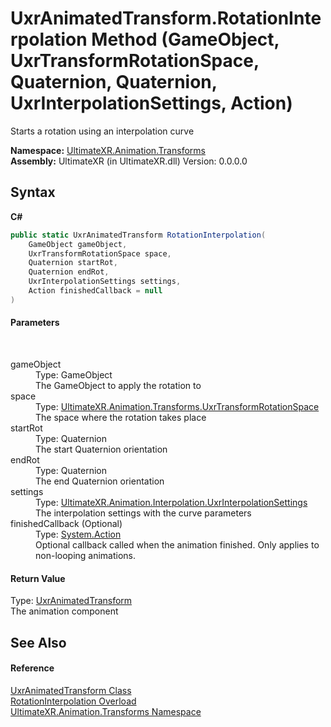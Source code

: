 # UxrAnimatedTransform.RotationInterpolation Method (GameObject, UxrTransformRotationSpace, Quaternion, Quaternion, UxrInterpolationSettings, Action)
 

Starts a rotation using an interpolation curve

**Namespace:**&nbsp;<a href="N_UltimateXR_Animation_Transforms">UltimateXR.Animation.Transforms</a><br />**Assembly:**&nbsp;UltimateXR (in UltimateXR.dll) Version: 0.0.0.0

## Syntax

**C#**<br />
``` C#
public static UxrAnimatedTransform RotationInterpolation(
	GameObject gameObject,
	UxrTransformRotationSpace space,
	Quaternion startRot,
	Quaternion endRot,
	UxrInterpolationSettings settings,
	Action finishedCallback = null
)
```


#### Parameters
&nbsp;<dl><dt>gameObject</dt><dd>Type: GameObject<br />The GameObject to apply the rotation to</dd><dt>space</dt><dd>Type: <a href="T_UltimateXR_Animation_Transforms_UxrTransformRotationSpace">UltimateXR.Animation.Transforms.UxrTransformRotationSpace</a><br />The space where the rotation takes place</dd><dt>startRot</dt><dd>Type: Quaternion<br />The start Quaternion orientation</dd><dt>endRot</dt><dd>Type: Quaternion<br />The end Quaternion orientation</dd><dt>settings</dt><dd>Type: <a href="T_UltimateXR_Animation_Interpolation_UxrInterpolationSettings">UltimateXR.Animation.Interpolation.UxrInterpolationSettings</a><br />The interpolation settings with the curve parameters</dd><dt>finishedCallback (Optional)</dt><dd>Type: <a href="https://docs.microsoft.com/dotnet/api/system.action" target="_blank" rel="noopener noreferrer">System.Action</a><br />Optional callback called when the animation finished. Only applies to non-looping animations.</dd></dl>

#### Return Value
Type: <a href="T_UltimateXR_Animation_Transforms_UxrAnimatedTransform">UxrAnimatedTransform</a><br />The animation component

## See Also


#### Reference
<a href="T_UltimateXR_Animation_Transforms_UxrAnimatedTransform">UxrAnimatedTransform Class</a><br /><a href="Overload_UltimateXR_Animation_Transforms_UxrAnimatedTransform_RotationInterpolation">RotationInterpolation Overload</a><br /><a href="N_UltimateXR_Animation_Transforms">UltimateXR.Animation.Transforms Namespace</a><br />